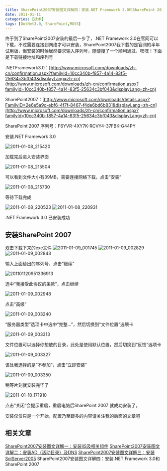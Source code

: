 ```yaml
---
title: SharePoint2007安装图文详解四：安装.NET Framework 3.0和SharePoint 2007
date: 2011-01-11
categories: [技术]
tags: [DotNet3.0, SharePoint,MOSS]
---
```


终于到了SharePoint2007安装的最后一步了，.NET Framework 3.0在官网可以下载，不过需要连接到网络才可以安装，SharePoint2007我下载的是官网的半年试用版，但安装的时候居然要求输入序列号，随便搜了一个顺利通过，嘿嘿！下面是下载链接地址和序列号

.NETFramework3.0：[http://www.microsoft.com/downloads/zh-cn/confirmation.aspx?familyId=10cc340b-f857-4a14-83f5-25634c3bf043&displayLang=zh-cn](http://www.microsoft.com/downloads/zh-cn/confirmation.aspx?familyId=10cc340b-f857-4a14-83f5-25634c3bf043&displayLang=zh-cn)

SharePoint2007：[http://www.microsoft.com/downloads/details.aspx?FamilyID=2e6e5a9c-ebf6-4f7f-8467-f4de6bd6b831&displayLang=zh-cn](http://www.microsoft.com/downloads/zh-cn/confirmation.aspx?familyId=10cc340b-f857-4a14-83f5-25634c3bf043&displayLang=zh-cn)

SharePoint 2007 序列号：F6YVR-4XY7K-RCVY4-37FBK-G44PY

安装.NET Framework 3.0

![2011-01-08_215420](https://cdn.jsdelivr.net/gh/oec2003/hblog-images/img/202201300714138.gif)

加载完后进入安装界面

![2011-01-08_215504](https://cdn.jsdelivr.net/gh/oec2003/hblog-images/img/202201300715807.gif)

可以看到文件大小有39MB，需要连接网络下载，点击“安装”

![2011-01-08_215730](https://cdn.jsdelivr.net/gh/oec2003/hblog-images/img/202201300715905.gif)

等待下载完成

![2011-01-08_220523](https://cdn.jsdelivr.net/gh/oec2003/hblog-images/img/202201300715941.gif)
![2011-01-08_220931](https://cdn.jsdelivr.net/gh/oec2003/hblog-images/img/202201300715126.gif)

.NET Framework 3.0 已安装成功

## 安装SharePoint 2007

双击下载下来的exe文件
![2011-01-09_001745](https://cdn.jsdelivr.net/gh/oec2003/hblog-images/img/202201300715143.gif)
![2011-01-09_002829](https://cdn.jsdelivr.net/gh/oec2003/hblog-images/img/202201300715762.gif)
![2011-01-09_002843](https://cdn.jsdelivr.net/gh/oec2003/hblog-images/img/202201300715130.gif)

输入上面给出的序列号，点击“继续”

![201101120951336913](https://cdn.jsdelivr.net/gh/oec2003/hblog-images/img/202201300716923.gif)

选中“我接受此协议的条款”，点击继续

![2011-01-09_002948](https://cdn.jsdelivr.net/gh/oec2003/hblog-images/img/202201300716524.gif)

点击“高级”

![2011-01-09_003240](https://cdn.jsdelivr.net/gh/oec2003/hblog-images/img/202201300716659.gif)

“服务器类型”选项卡中选中“完整…”，然后切换到“文件位置”选项卡

![2011-01-09_003313](https://cdn.jsdelivr.net/gh/oec2003/hblog-images/img/202201300716328.gif)

文件位置可以选择你想放的目录，此处是使用默认位置，然后切换到“反馈”选项卡

![2011-01-09_003327](https://cdn.jsdelivr.net/gh/oec2003/hblog-images/img/202201300716580.gif)

该处我选择的是“不参加”，点击“立即安装”

![2011-01-09_003350](https://cdn.jsdelivr.net/gh/oec2003/hblog-images/img/202201300716355.gif)

稍等片刻就安装完毕了

![2011-01-10_171910](https://cdn.jsdelivr.net/gh/oec2003/hblog-images/img/202201300717282.gif)

点击“关闭”会提示重启，重启电脑后SharePoint 2007 就成功安装了。

安装仅仅只是一个开始，配置乃至跟多的内容请关注我的后面的文章吧

## 相关文章

[SharePoint2007安装图文详解一：安装IIS及相关组件](http://blog.fwhyy.com/2011/01/iis-install/)
[SharePoint2007安装图文详解二：安装AD（活动目录）及DNS](http://blog.fwhyy.com/2011/01/installation-of-ad-and-dns/)
[SharePoint2007安装图文详解三：安装SqlServer2005](http://blog.fwhyy.com/2011/01/install-sqlserver2005/)
SharePoint2007安装图文详解四：安装.NET Framework 3.0和SharePoint 2007

